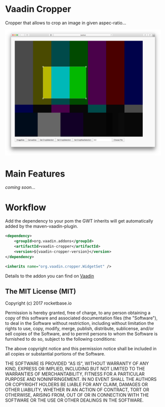 Vaadin Cropper
==============

Cropper that allows to crop an image in given aspec-ratio...

![showcase](assets/screenshot.png)

Main Features
========

*coming soon...*


Workflow
========

Add the dependency to your pom the GWT inherits will get automatically added by the maven-vaadin-plugin.

```xml
<dependency>
    <groupId>org.vaadin.addons</groupId>
    <artifactId>vaadin-cropper</artifactId>
    <version>${vaadin-cropper-version}</version>
</dependency>
```

```xml
<inherits name="org.vaadin.cropper.WidgetSet" />
```

Details to the addon you can find on [Vaadin](https://vaadin.com/directory#addon/sliderpanel)


The MIT License (MIT)
-------------------------

Copyright (c) 2017 rocketbase.io

Permission is hereby granted, free of charge, to any person obtaining a copy
of this software and associated documentation files (the "Software"), to deal
in the Software without restriction, including without limitation the rights
to use, copy, modify, merge, publish, distribute, sublicense, and/or sell
copies of the Software, and to permit persons to whom the Software is
furnished to do so, subject to the following conditions:

The above copyright notice and this permission notice shall be included in all
copies or substantial portions of the Software.

THE SOFTWARE IS PROVIDED "AS IS", WITHOUT WARRANTY OF ANY KIND, EXPRESS OR
IMPLIED, INCLUDING BUT NOT LIMITED TO THE WARRANTIES OF MERCHANTABILITY,
FITNESS FOR A PARTICULAR PURPOSE AND NONINFRINGEMENT. IN NO EVENT SHALL THE
AUTHORS OR COPYRIGHT HOLDERS BE LIABLE FOR ANY CLAIM, DAMAGES OR OTHER
LIABILITY, WHETHER IN AN ACTION OF CONTRACT, TORT OR OTHERWISE, ARISING FROM,
OUT OF OR IN CONNECTION WITH THE SOFTWARE OR THE USE OR OTHER DEALINGS IN THE
SOFTWARE.

